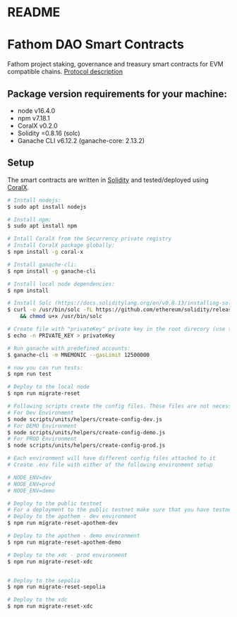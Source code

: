 # README

# Fathom DAO Smart Contracts

Fathom project staking, governance and treasury smart contracts for EVM compatible chains.
[Protocol description](./docs/PROTOCOL.md)

## Package version requirements for your machine:

- node v16.4.0
- npm v7.18.1
- CoralX v0.2.0
- Solidity =0.8.16 (solc)
- Ganache CLI v6.12.2 (ganache-core: 2.13.2)

## Setup

The smart contracts are written in [Solidity](https://github.com/ethereum/solidity) and tested/deployed using [CoralX](https://github.com/Securrency-OSS/CoralX).

```bash
# Install nodejs:
$ sudo apt install nodejs

# Install npm:
$ sudo apt install npm

# Intall CoralX from the Securrency private registry
# Install CoralX package globally:
$ npm install -g coral-x

# Install ganache-cli:
$ npm install -g ganache-cli

# Install local node dependencies:
$ npm install

# Install Solc (https://docs.soliditylang.org/en/v0.8.13/installing-solidity.html)
$ curl -o /usr/bin/solc -fL https://github.com/ethereum/solidity/releases/download/v0.8.13/solc-static-linux \
    && chmod u+x /usr/bin/solc

# Create file with "privateKey" private key in the root direcory (use this only for tests):
$ echo -n PRIVATE_KEY > privateKey

# Run ganache with predefined accounts:
$ ganache-cli -m MNEMONIC --gasLimit 12500000

# now you can run tests:
$ npm run test

# Deploy to the local node
$ npm run migrate-reset

# Following scripts create the config files. These files are not necessary for deployment but will be necessary to execute multisig scripts
# For Dev Environment
$ node scripts/units/helpers/create-config-dev.js
# For DEMO Environment
$ node scripts/units/helpers/create-config-demo.js
# For PROD Environment
$ node scripts/units/helpers/create-config-prod.js

# Each environment will have different config files attached to it
# Create .env file with either of the following environment setup

# NODE_ENV=dev
# NODE_ENV=prod
# NODE_ENV=demo

# Deploy to the public testnet
# For a deployment to the public testnet make sure that you have testnet coins
# Deploy to the apothem - dev environment
$ npm run migrate-reset-apothem-dev

# Deploy to the apothem - demo environment
$ npm run migrate-reset-apothem-demo

# Deploy to the xdc - prod environment
$ npm run migrate-reset-xdc


# Deploy to the sepolia
$ npm run migrate-reset-sepolia

# Deploy to the xdc
$ npm run migrate-reset-xdc
```
